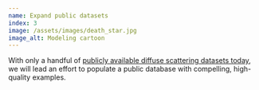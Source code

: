 ```yaml
---
name: Expand public datasets
index: 3
image: /assets/images/death_star.jpg
image_alt: Modeling cartoon
---
```


With only a handful of [publicly available diffuse scattering datasets today](https://data.sbgrid.org/data/datasets/xray/), we will lead an effort to populate a public database with compelling, high-quality examples.
